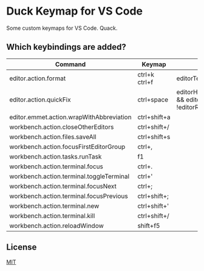 # Duck Keymap for VS Code

Some custom keymaps for VS Code. Quack.

## Which keybindings are added?

Command | Keymap | When
--------|--------|-----
editor.action.format | ctrl+k ctrl+f | editorTextFocus
editor.action.quickFix | ctrl+space | editorHasCodeActionsProvider && editorTextFocus && !editorReadonly
editor.emmet.action.wrapWithAbbreviation | ctrl+shift+a
workbench.action.closeOtherEditors | ctrl+shift+/
workbench.action.files.saveAll | ctrl+shift+s
workbench.action.focusFirstEditorGroup | ctrl+,
workbench.action.tasks.runTask | f1
workbench.action.terminal.focus | ctrl+.
workbench.action.terminal.toggleTerminal | ctrl+'
workbench.action.terminal.focusNext | ctrl+;
workbench.action.terminal.focusPrevious | ctrl+shift+;
workbench.action.terminal.new | ctrl+shift+'
workbench.action.terminal.kill | ctrl+shift+/
workbench.action.reloadWindow | shift+f5

## License
[MIT](license.txt)
